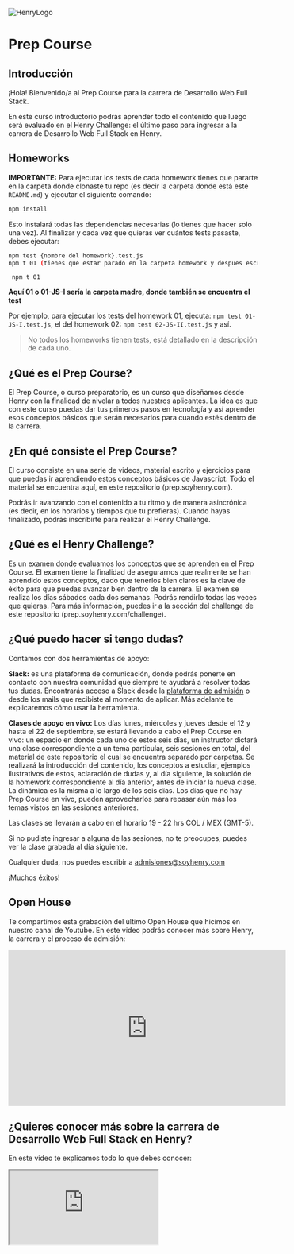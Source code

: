 ![HenryLogo](https://d31uz8lwfmyn8g.cloudfront.net/Assets/logo-henry-white-lg.png)

# Prep Course

## Introducción

¡Hola! Bienvenido/a al Prep Course para la carrera de Desarrollo Web Full Stack.

En este curso introductorio podrás aprender todo el contenido que luego será evaluado en el Henry Challenge: el último paso para ingresar a la carrera de Desarrollo Web Full Stack en Henry.

## Homeworks

**IMPORTANTE:** Para ejecutar los tests de cada homework tienes que pararte en la carpeta donde clonaste tu repo (es decir la carpeta donde está este `README.md`) y ejecutar el siguiente comando:

```bash
npm install
```

Esto instalará todas las dependencias necesarias (lo tienes que hacer solo una vez). Al finalizar y cada vez que quieras ver cuántos tests pasaste, debes ejecutar:

```bash
npm test {nombre del homework}.test.js
npm t 01 (tienes que estar parado en la carpeta homework y despues escribir este comando `npm t 01`)
```
` npm t 01`

**Aquí 01 o 01-JS-I sería la carpeta madre, donde también se encuentra el test**



Por ejemplo, para ejecutar los tests del homework 01, ejecuta: `npm test 01-JS-I.test.js`, el del homework 02: `npm test 02-JS-II.test.js`
y así.

> No todos los homeworks tienen tests, está detallado en la descripción de cada uno.

## ¿Qué es el Prep Course?

El Prep Course, o curso preparatorio, es un curso que diseñamos desde Henry con la finalidad de nivelar a todos nuestros aplicantes. La idea es que con este curso puedas dar tus primeros pasos en tecnología y así aprender esos conceptos básicos que serán necesarios para cuando estés dentro de la carrera.

## ¿En qué consiste el Prep Course?

El curso consiste en una serie de videos, material escrito y ejercicios para que puedas ir aprendiendo estos conceptos básicos de Javascript. Todo el material se encuentra aquí, en este repositorio (prep.soyhenry.com).

Podrás ir avanzando con el contenido a tu ritmo y de manera asincrónica (es decir, en los horarios y tiempos que tu prefieras). Cuando hayas finalizado, podrás inscribirte para realizar el Henry Challenge.

## ¿Qué es el Henry Challenge?

Es un examen donde evaluamos los conceptos que se aprenden en el Prep Course. El examen tiene la finalidad de asegurarnos que realmente se han aprendido estos conceptos, dado que tenerlos bien claros es la clave de éxito para que puedas avanzar bien dentro de la carrera.
El examen se realiza los días sábados cada dos semanas. Podrás rendirlo todas las veces que quieras. Para más información, puedes ir a la sección del challenge de este repositorio (prep.soyhenry.com/challenge).

## ¿Qué puedo hacer si tengo dudas?

Contamos con dos herramientas de apoyo:

**Slack:** es una plataforma de comunicación, donde podrás ponerte en contacto con nuestra comunidad que siempre te ayudará a resolver todas tus dudas. Encontrarás acceso a Slack desde la [plataforma de admisión](https://www.admissions.soyhenry.com/)  o desde los mails que recibiste al momento de aplicar.
Más adelante te explicaremos cómo usar la herramienta.

**Clases de apoyo en vivo:** Los días lunes, miércoles y jueves desde el 12 y hasta el 22 de septiembre, se estará llevando a cabo el Prep Course en vivo: un espacio en donde cada uno de estos seis días, un instructor dictará una clase correspondiente a un tema particular, seis sesiones en total, del material de este repositorio el cual se encuentra separado por carpetas. Se realizará la introducción del contenido, los conceptos a estudiar, ejemplos ilustrativos de estos, aclaración de dudas y, al día siguiente, la solución de la homework correspondiente al día anterior, antes de iniciar la nueva clase. La dinámica es la misma a lo largo de los seis días. Los días que no hay Prep Course en vivo, pueden aprovecharlos para repasar aún más los temas vistos en las sesiones anteriores.

Las clases se llevarán a cabo en el horario 19 - 22 hrs COL / MEX (GMT-5). 

Si no pudiste ingresar a alguna de las sesiones, no te preocupes, puedes ver la clase grabada al día siguiente. 

Cualquier duda, nos puedes escribir a admisiones@soyhenry.com

¡Muchos éxitos!

## Open House

Te compartimos esta grabación del último Open House que hicimos en nuestro canal de Youtube. En este video podrás conocer más sobre Henry, la carrera y el proceso de admisión:

<div class="iframeContainer">
<iframe width="560" height="315" src="https://www.youtube.com/embed/p_Hb0_v8SAc" title="YouTube video player" frameborder="0" allow="accelerometer; autoplay; clipboard-write; encrypted-media; gyroscope; picture-in-picture" allowfullscreen></iframe>
</div>

## ¿Quieres conocer más sobre la carrera de Desarrollo Web Full Stack en Henry?

En este video te explicamos todo lo que debes conocer:

<div class="iframeContainer">
<iframe src="https://player.vimeo.com/video/426051769" allow="autoplay; fullscreen"></iframe>
</div>